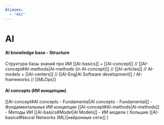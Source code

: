 ```yaml
---
Aliases: 
  - "#AI"
---
```

# AI

#### AI knowledge base - Structure
Структура базы знаний про ИИ
[[AI-basics]]  + [[AI-concept]] // [[AI-concept#AI-methods|AI-methods (in AI-concept)]] // [[AI-articles]] //  AI-models + [[AI-centers]]  //
[[AI-Eng|AI Software development]] /  AI-frameworks //   [[MLOps]]

#### AI concepts  (ИИ концепции)
[[AI-concept#AI concepts - Fundamental|AI concepts - Fundamental]] - Фундаментальные ИИ концепции
[[AI-concept#AI-methods|AI-methods]]  - Методы ИИ
[[AI-basics#Model|AI Models]] -  ИИ модели ( большие [[AI-basics#Neural Networks (ML)|нейронные сети]] )
